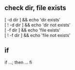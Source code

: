 ## check dir, file exists
[ -d dir ] && echo 'dir exists'<br>
[ ! -d dir ] && echo 'dir not exists'<br>
[ -f dir ] && echo 'file exists'<br>
[ ! -f dir ] && echo 'file not exists'<br>

## if
if ...; then
    ...
fi
